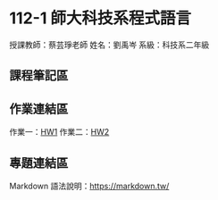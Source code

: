 # 112-1 師大科技系程式語言  

授課教師：蔡芸琤老師
姓名：劉禹岑
系級：科技系二年級

## 課程筆記區  

## 作業連結區  
作業一：[HW1](https://github.com/claire0311/Claire/blob/main/hw1.ipynb)
作業二：[HW2](https://github.com/claire0311/Claire/blob/main/HW2.ipynb)
## 專題連結區  
Markdown 語法說明：https://markdown.tw/

